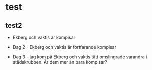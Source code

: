 # test
## test2

* Ekberg och vaktis är kompisar

* Dag 2 - Ekberg och vaktis är fortfarande kompisar

* Dag 3 - jag kom på Ekberg och vaktis tätt omslingrade varandra i städskrubben. Är dem mer än bara kompisar? 
